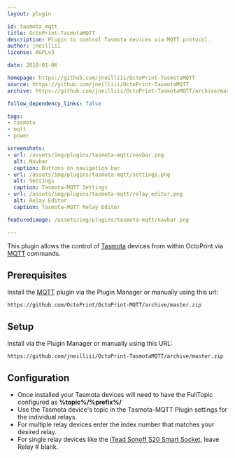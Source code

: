 ```yaml
---
layout: plugin

id: tasmota_mqtt
title: OctoPrint-TasmotaMQTT
description: Plugin to control Tasmota devices via MQTT protocol.
author: jneilliii
license: AGPLv3

date: 2018-01-06

homepage: https://github.com/jneilliii/OctoPrint-TasmotaMQTT
source: https://github.com/jneilliii/OctoPrint-TasmotaMQTT
archive: https://github.com/jneilliii/OctoPrint-TasmotaMQTT/archive/master.zip

follow_dependency_links: false

tags:
- tasmota
- mqtt
- power

screenshots:
- url: /assets/img/plugins/tasmota-mqtt/navbar.png
  alt: Navbar
  caption: Buttons on navigation bar
- url: /assets/img/plugins/tasmota-mqtt/settings.png
  alt: Settings
  caption: Tasmota-MQTT Settings
- url: /assets/img/plugins/tasmota-mqtt/relay_editor.png
  alt: Relay Editor
  caption: Tasmota-MQTT Relay Editor

featuredimage: /assets/img/plugins/tasmota-mqtt/navbar.png

---
```


This plugin allows the control of [Tasmota](https://github.com/arendst/Sonoff-Tasmota) devices from within OctoPrint via [MQTT](https://github.com/arendst/Sonoff-Tasmota/wiki/MQTT-Overview#mqtt-overview) commands.

## Prerequisites

Install the [MQTT](https://github.com/OctoPrint/OctoPrint-MQTT) plugin via the Plugin Manager or manually using this url:

	https://github.com/OctoPrint/OctoPrint-MQTT/archive/master.zip
	
## Setup

Install via the Plugin Manager or manually using this URL:

    https://github.com/jneilliii/OctoPrint-TasmotaMQTT/archive/master.zip

## Configuration

- Once installed your Tasmota devices will need to have the FullTopic configured as **%topic%/%prefix%/**
- Use the Tasmota device's topic in the Tasmota-MQTT Plugin settings for the individual relays.
- For multiple relay devices enter the index number that matches your desired relay.
- For single relay devices like the [iTead Sonoff S20 Smart Socket](https://www.itead.cc/smart-socket.html), leave Relay # blank.
